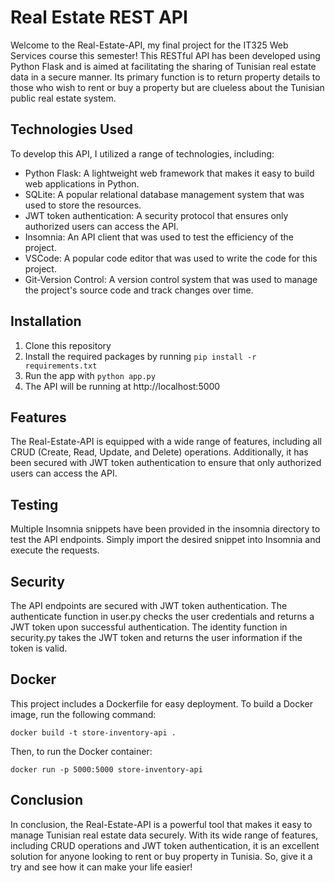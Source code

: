 # Real Estate REST API
Welcome to the Real-Estate-API, my final project for the IT325 Web Services course this semester! This RESTful API has been developed using Python Flask and is aimed at facilitating the sharing of Tunisian real estate data in a secure manner. Its primary function is to return property details to those who wish to rent or buy a property but are clueless about the Tunisian public real estate system.

## Technologies Used
To develop this API, I utilized a range of technologies, including:

* Python Flask: A lightweight web framework that makes it easy to build web applications in Python.
* SQLite: A popular relational database management system that was used to store the resources.
* JWT token authentication: A security protocol that ensures only authorized users can access the API.
* Insomnia: An API client that was used to test the efficiency of the project.
* VSCode: A popular code editor that was used to write the code for this project.
* Git-Version Control: A version control system that was used to manage the project's source code and track changes over time.

## Installation
1. Clone this repository
2. Install the required packages by running ```pip install -r requirements.txt```
3. Run the app with ```python app.py```
4. The API will be running at http://localhost:5000

## Features
The Real-Estate-API is equipped with a wide range of features, including all CRUD (Create, Read, Update, and Delete) operations. Additionally, it has been secured with JWT token authentication to ensure that only authorized users can access the API.

## Testing
Multiple Insomnia snippets have been provided in the insomnia directory to test the API endpoints. Simply import the desired snippet into Insomnia and execute the requests.

## Security
The API endpoints are secured with JWT token authentication. The authenticate function in user.py checks the user credentials and returns a JWT token upon successful authentication. The identity function in security.py takes the JWT token and returns the user information if the token is valid.

## Docker
This project includes a Dockerfile for easy deployment. To build a Docker image, run the following command:

```
docker build -t store-inventory-api .
```
Then, to run the Docker container:
```
docker run -p 5000:5000 store-inventory-api
```

## Conclusion
In conclusion, the Real-Estate-API is a powerful tool that makes it easy to manage Tunisian real estate data securely. With its wide range of features, including CRUD operations and JWT token authentication, it is an excellent solution for anyone looking to rent or buy property in Tunisia. So, give it a try and see how it can make your life easier!
